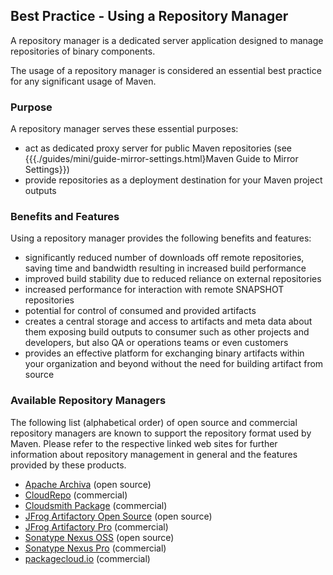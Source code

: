 ## Best Practice - Using a Repository Manager

A repository manager is a dedicated server application designed to manage
repositories of binary components.

The usage of a repository manager is 
considered an essential best practice for any significant usage of Maven.


### Purpose

A repository manager serves these essential purposes:

* act as dedicated proxy server for public Maven repositories
(see {{{./guides/mini/guide-mirror-settings.html}Maven Guide to Mirror Settings}})
* provide repositories as a deployment destination for your Maven project 
outputs

### Benefits and Features

Using a repository manager provides the following benefits and features:

* significantly reduced number of downloads off remote repositories, saving time
and bandwidth resulting in increased build performance
* improved build stability due to reduced reliance on external repositories
* increased performance for interaction with remote SNAPSHOT repositories
* potential for control of consumed and provided artifacts
* creates a central storage and access to artifacts and meta data about them 
exposing build outputs to consumer such as other projects and developers, but 
also QA or operations teams or even customers 
* provides an effective platform for exchanging binary artifacts within 
your organization and beyond without the need for building artifact from source

### Available Repository Managers

The following list (alphabetical order) of open source and commercial repository
 managers are known to support the repository format used by Maven. Please refer to the respective linked web sites for further information about repository management in general 
and the features provided by these products.

* <a href="https://archiva.apache.org/" target="_blank" rel="nofollow">Apache Archiva</a> (open source)
* <a href="https://www.cloudrepo.io" target="_blank" rel="nofollow">CloudRepo</a> (commercial)
* <a href="https://www.cloudsmith.io" target="_blank" rel="nofollow">Cloudsmith Package</a> (commercial)
* <a href="https://www.jfrog.com/open-source" target="_blank" rel="nofollow">JFrog Artifactory Open Source</a> (open source)
* <a href="https://www.jfrog.com/artifactory/" target="_blank" rel="nofollow">JFrog Artifactory Pro</a> (commercial)
* <a href="https://www.sonatype.org/nexus/go/" target="_blank" rel="nofollow">Sonatype Nexus OSS</a> (open source)
* <a href="https://links.sonatype.com/products/nexus/pro/home" target="_blank" rel="nofollow">Sonatype Nexus Pro</a> (commercial)
* <a href="https://packagecloud.io" target="_blank" rel="nofollow">packagecloud.io</a> (commercial)
